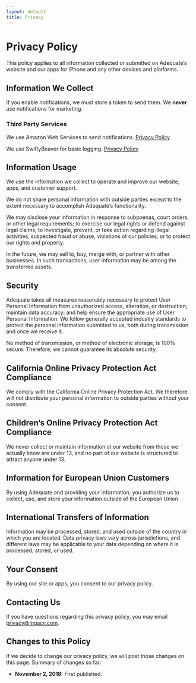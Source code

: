```yaml
---
layout: default
title: Privacy
---
```

# Privacy Policy

This policy applies to all information collected or submitted on Adequate’s website and our apps for iPhone and any other devices and platforms.

## Information We Collect

If you enable notifications, we must store a token to send them. We **never** use notifications for marketing.

### Third Party Services

We use Amazon Web Services to send notifications.
[Privacy Policy](https://aws.amazon.com/privacy/)

We use SwiftyBeaver for basic logging.
[Privacy Policy](https://swiftybeaver.com/legal-notice.html)

## Information Usage

We use the information we collect to operate and improve our website, apps, and customer support.

We do not share personal information with outside parties except to the extent necessary to accomplish Adequate’s functionality.

We may disclose your information in response to subpoenas, court orders, or other legal requirements; to exercise our legal rights or defend against legal claims; to investigate, prevent, or take action regarding illegal activities, suspected fraud or abuse, violations of our policies; or to protect our rights and property.

In the future, we may sell to, buy, merge with, or partner with other businesses. In such transactions, user information may be among the transferred assets.

## Security

Adequate takes all measures reasonably necessary to protect User Personal Information from unauthorized access, alteration, or destruction; maintain data accuracy; and help ensure the appropriate use of User Personal Information. We follow generally accepted industry standards to protect the personal information submitted to us, both during transmission and once we receive it.

No method of transmission, or method of electronic storage, is 100% secure. Therefore, we cannot guarantee its absolute security.

## California Online Privacy Protection Act Compliance

We comply with the California Online Privacy Protection Act. We therefore will not distribute your personal information to outside parties without your consent.

## Children’s Online Privacy Protection Act Compliance

We never collect or maintain information at our website from those we actually know are under 13, and no part of our website is structured to attract anyone under 13.

## Information for European Union Customers

By using Adequate and providing your information, you authorize us to collect, use, and store your information outside of the European Union.

## International Transfers of Information

Information may be processed, stored, and used outside of the country in which you are located. Data privacy laws vary across jurisdictions, and different laws may be applicable to your data depending on where it is processed, stored, or used.

## Your Consent

By using our site or apps, you consent to our privacy policy.

## Contacting Us

If you have questions regarding this privacy policy, you may email [privacy@mgacy.com](mailto:privacy@mgacy.com).

## Changes to this Policy

If we decide to change our privacy policy, we will post those changes on this page. Summary of changes so far:

- **November 2, 2018:** First published.